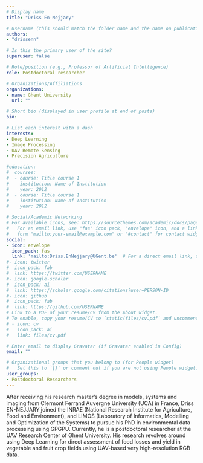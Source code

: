 ```yaml
---
# Display name
title: "Driss En-Nejjary"

# Username (this should match the folder name and the name on publications)
authors:
- "drissenn"

# Is this the primary user of the site?
superuser: false

# Role/position (e.g., Professor of Artificial Intelligence)
role: Postdoctoral researcher

# Organizations/Affiliations
organizations:
- name: Ghent University
  url: ""

# Short bio (displayed in user profile at end of posts)
bio: 

# List each interest with a dash
interests:
- Deep Learning 
- Image Processing 
- UAV Remote Sensing 
- Precision Agriculture  

#education:
#  courses:
#  - course: Title course 1
#    institution: Name of Institution
#    year: 2012
#  - course: Title course 1
#    institution: Name of Institution
#    year: 2012

# Social/Academic Networking
# For available icons, see: https://sourcethemes.com/academic/docs/page-builder/#icons
#   For an email link, use "fas" icon pack, "envelope" icon, and a link in the
#   form "mailto:your-email@example.com" or "#contact" for contact widget.
social:
- icon: envelope
  icon_pack: fas
  link: 'mailto:Driss.EnNejjary@UGent.be'  # For a direct email link, use "mailto:test@example.org".
#- icon: twitter
#  icon_pack: fab
#  link: https://twitter.com/USERNAME
#- icon: google-scholar
#  icon_pack: ai
#  link: https://scholar.google.com/citations?user=PERSON-ID
#- icon: github
#  icon_pack: fab
#  link: https://github.com/USERNAME
# Link to a PDF of your resume/CV from the About widget.
# To enable, copy your resume/CV to `static/files/cv.pdf` and uncomment the lines below.
# - icon: cv
#   icon_pack: ai
#   link: files/cv.pdf

# Enter email to display Gravatar (if Gravatar enabled in Config)
email: ""

# Organizational groups that you belong to (for People widget)
#   Set this to `[]` or comment out if you are not using People widget.
user_groups:
- Postdoctoral Researchers
---
```


After receiving his research master’s degree in models, systems and imaging from Clermont Ferrand Auvergne University (UCA) in France, Driss EN-NEJJARY joined the INRAE (National Research Institute for Agriculture, Food and Environment), and LIMOS (Laboratory of Informatics, Modelling and Optimization of the Systems) to pursue his PhD in environmental data processing using GPGPU. Currently, he is a postdoctoral researcher at the UAV Research Center of Ghent University. His research revolves around using Deep Learning for direct assessment of food losses and yield in vegetable and fruit crop fields using UAV-based very high-resolution RGB data.
